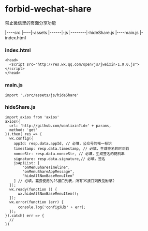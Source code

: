 # forbid-wechat-share
禁止微信里的页面分享功能

|----src
|----|-assets
|------|-js
|--------|-hideShare.js
|----main.js
|-index.html


### index.html
```
<head>
  <script src="http://res.wx.qq.com/open/js/jweixin-1.0.0.js"></script>
</head>
```

### main.js
```
import './src/assets/js/hideShare'
```

### hideShare.js
```
import axios from 'axios'
axios({
  url: 'http://github.com/wanlixin?id=' + params,
  method: 'get'
}).then( res => {
  wx.config({
    appId: resp.data.appId, // 必填，公众号的唯一标识
    timestamp: resp.data.timestamp, // 必填，生成签名的时间戳
    nonceStr: resp.data.nonceStr, // 必填，生成签名的随机串
    signature: resp.data.signature,// 必填，签名
    jsApiList: [
        "onMenuShareTimeline",
        "onMenuShareAppMessage",
        "hideAllNonBaseMenuItem"
    ] // 必填，需要使用的JS接口列表，所有JS接口列表见附录2
  });
  wx.ready(function () {
      wx.hideAllNonBaseMenuItem();
  });
  wx.error(function (err) {
      console.log('config失败' + err);
  });
}).catch( err => {
  //
})
```
 
